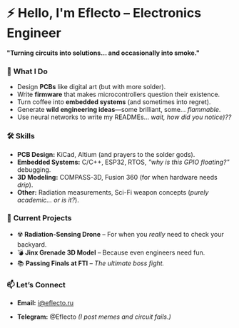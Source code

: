 # ⚡ Hello, I'm Eflecto – Electronics Engineer 

**"Turning circuits into solutions… and occasionally into smoke."**  

### 🔧 **What I Do**  
- Design **PCBs** like digital art (but with more solder).  
- Write **firmware** that makes microcontrollers question their existence.  
- Turn coffee into **embedded systems** (and sometimes into regret).  
- Generate **wild engineering ideas**—some brilliant, some… *flammable*.
- Use neural networks to write my READMEs... *wait, how did you notice)??*   

### 🛠️ **Skills**  
- **PCB Design:** KiCad, Altium (and prayers to the solder gods).  
- **Embedded Systems:** C/C++, ESP32, RTOS, *"why is this GPIO floating?"* debugging.  
- **3D Modeling:** COMPASS-3D, Fusion 360 (for when hardware needs *drip*).  
- **Other:** Radiation measurements, Sci-Fi weapon concepts (*purely academic… or is it?*).  

### 🚀 **Current Projects**  
- ☢️ **Radiation-Sensing Drone** – For when you *really* need to check your backyard.  
- 💣 **Jinx Grenade 3D Model** – Because even engineers need fun.  
- 📚 **Passing Finals at FTI** – *The ultimate boss fight.*  

### 📫 **Let’s Connect**  
- **Email:** i@eflecto.ru  

- **Telegram:** @Eflecto *(I post memes and circuit fails.)*  



